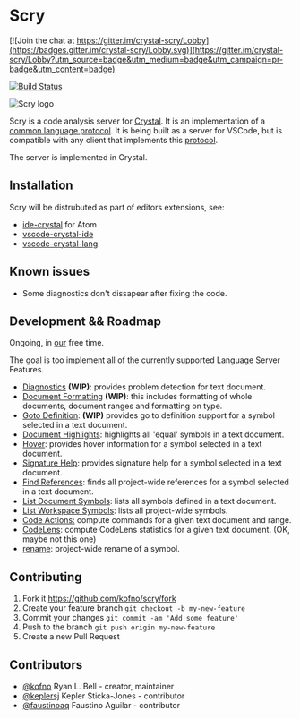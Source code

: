 # Scry

[![Join the chat at https://gitter.im/crystal-scry/Lobby](https://badges.gitter.im/crystal-scry/Lobby.svg)](https://gitter.im/crystal-scry/Lobby?utm_source=badge&utm_medium=badge&utm_campaign=pr-badge&utm_content=badge)

[![Build Status](https://travis-ci.org/kofno/scry.svg?branch=master)](https://travis-ci.org/kofno/scry)

![Scry logo](https://i.imgur.com/ticTfT8.png)

Scry is a code analysis server for [Crystal](http://crystal-lang.org).
It is an implementation of a [common language protocol](https://code.visualstudio.com/blogs/2016/06/27/common-language-protocol).
It is being built as a server for VSCode, but is compatible with any
client that implements this [protocol](https://github.com/Microsoft/language-server-protocol).

The server is implemented in Crystal.

## Installation

Scry will be distrubuted as part of editors extensions, see:

- [ide-crystal](https://github.com/atom-crystal/ide-crystal) for Atom
- [vscode-crystal-ide](https://github.com/kofno/crystal-ide)
- [vscode-crystal-lang](https://github.com/faustinoaq/vscode-crystal-lang)

## Known issues

- Some diagnostics don't dissapear after fixing the code.

## Development && Roadmap

Ongoing, in [our](https://github.com/kofno/scry#contributors) free time.

The goal is too implement all of the currently supported Language Server Features.

- [Diagnostics](https://github.com/Microsoft/language-server-protocol/blob/master/protocol.md#textDocument_publishDiagnostics) **(WIP)**: provides problem detection for text document.
- [Document Formatting](https://github.com/Microsoft/language-server-protocol/blob/master/protocol.md#textDocument_formatting) **(WIP)**: this includes formatting of whole documents, document ranges and formatting on type.
- [Goto Definition](https://github.com/Microsoft/language-server-protocol/blob/master/protocol.md#textDocument_definition): **(WIP)** provides go to definition support for a symbol selected in a text document.
- [Document Highlights](https://github.com/Microsoft/language-server-protocol/blob/master/protocol.md#textDocument_documentHighlight): highlights all 'equal' symbols in a text document.
- [Hover](https://github.com/Microsoft/language-server-protocol/blob/master/protocol.md#textDocument_hover): provides hover information for a symbol selected in a text document.
- [Signature Help](https://github.com/Microsoft/language-server-protocol/blob/master/protocol.md#textDocument_signatureHelp): provides signature help for a symbol selected in a text document.
- [Find References](https://github.com/Microsoft/language-server-protocol/blob/master/protocol.md#textDocument_references): finds all project-wide references for a symbol selected in a text document.
- [List Document Symbols](https://github.com/Microsoft/language-server-protocol/blob/master/protocol.md#textDocument_documentSymbol): lists all symbols defined in a text document.
- [List Workspace Symbols](https://github.com/Microsoft/language-server-protocol/blob/master/protocol.md#workspace_symbol): lists all project-wide symbols.
- [Code Actions:](https://github.com/Microsoft/language-server-protocol/blob/master/protocol.md#textDocument_codeAction) compute commands for a given text document and range.
- [CodeLens](https://github.com/Microsoft/language-server-protocol/blob/master/protocol.md#textDocument_codeLens): compute CodeLens statistics for a given text document. (OK, maybe not this one)
- [rename](https://github.com/Microsoft/language-server-protocol/blob/master/protocol.md#textDocument_rename): project-wide rename of a symbol.

## Contributing

1. Fork it <https://github.com/kofno/scry/fork>
2. Create your feature branch `git checkout -b my-new-feature`
3. Commit your changes `git commit -am 'Add some feature'`
4. Push to the branch `git push origin my-new-feature`
5. Create a new Pull Request

## Contributors

- [@kofno](https://github.com/kofno) Ryan L. Bell - creator, maintainer
- [@keplersj](https://github.com/keplersj) Kepler Sticka-Jones - contributor
- [@faustinoaq](https://github.com/faustinoaq) Faustino Aguilar - contributor
